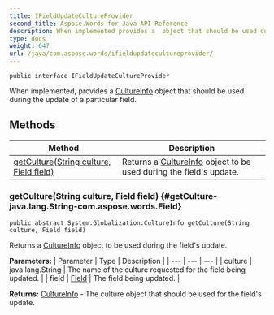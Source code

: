 ```yaml
---
title: IFieldUpdateCultureProvider
second_title: Aspose.Words for Java API Reference
description: When implemented provides a  object that should be used during the update of a particular field.
type: docs
weight: 647
url: /java/com.aspose.words/ifieldupdatecultureprovider/
---
```

```
public interface IFieldUpdateCultureProvider
```

When implemented, provides a [CultureInfo](../../com.aspose.words.net.system.globalization/cultureinfo) object that should be used during the update of a particular field.
## Methods

| Method | Description |
| --- | --- |
| [getCulture(String culture, Field field)](#getCulture-java.lang.String-com.aspose.words.Field) | Returns a [CultureInfo](../../com.aspose.words.net.system.globalization/cultureinfo) object to be used during the field's update. |
### getCulture(String culture, Field field) {#getCulture-java.lang.String-com.aspose.words.Field}
```
public abstract System.Globalization.CultureInfo getCulture(String culture, Field field)
```


Returns a [CultureInfo](../../com.aspose.words.net.system.globalization/cultureinfo) object to be used during the field's update.

**Parameters:**
| Parameter | Type | Description |
| --- | --- | --- |
| culture | java.lang.String | The name of the culture requested for the field being updated. |
| field | [Field](../../com.aspose.words/field) | The field being updated. |

**Returns:**
[CultureInfo](../../com.aspose.words.net.system.globalization/cultureinfo) - The culture object that should be used for the field's update.
